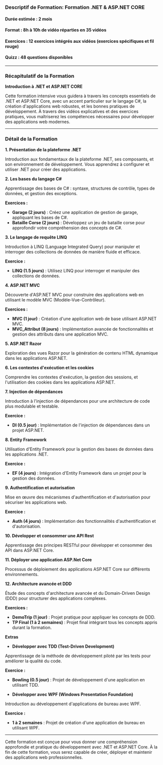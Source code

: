 ### Descriptif de Formation: Formation .NET & ASP.NET CORE

#### Durée estimée : 2 mois
#### Format : 8h à 10h de vidéo réparties en 35 vidéos
#### Exercices : 12 exercices intégrés aux vidéos (exercices spécifiques et fil rouge)
#### Quizz : 48 questions disponibles

---

### Récapitulatif de la Formation

**Introduction à .NET et ASP.NET CORE**

Cette formation intensive vous guidera à travers les concepts essentiels de .NET et ASP.NET Core, avec un accent particulier sur le langage C#, la création d'applications web robustes, et les bonnes pratiques de développement. À travers des vidéos explicatives et des exercices pratiques, vous maîtriserez les compétences nécessaires pour développer des applications web modernes.

---

### Détail de la Formation

**1. Présentation de la plateforme .NET**

Introduction aux fondamentaux de la plateforme .NET, ses composants, et son environnement de développement. Vous apprendrez à configurer et utiliser .NET pour créer des applications.

**2. Les bases du langage C#**

Apprentissage des bases de C# : syntaxe, structures de contrôle, types de données, et gestion des exceptions. 

**Exercices :**
   - **Garage (2 jours)** : Créez une application de gestion de garage, appliquant les bases de C#.
   - **Bataille Corse (2 jours)** : Développez un jeu de bataille corse pour approfondir votre compréhension des concepts de C#.

**3. Le langage de requête LINQ**

Introduction à LINQ (Language Integrated Query) pour manipuler et interroger des collections de données de manière fluide et efficace.

**Exercice :**
   - **LINQ (1.5 jours)** : Utilisez LINQ pour interroger et manipuler des collections de données.

**4. ASP.NET MVC**

Découverte d'ASP.NET MVC pour construire des applications web en utilisant le modèle MVC (Modèle-Vue-Contrôleur).

**Exercices :**
   - **MVC (1 jour)** : Création d'une application web de base utilisant ASP.NET MVC.
   - **MVC_Attribut (8 jours)** : Implémentation avancée de fonctionnalités et gestion des attributs dans une application MVC.

**5. ASP.NET Razor**

Exploration des vues Razor pour la génération de contenu HTML dynamique dans les applications ASP.NET.

**6. Les contextes d'exécution et les cookies**

Comprendre les contextes d'exécution, la gestion des sessions, et l'utilisation des cookies dans les applications ASP.NET.

**7. Injection de dépendances**

Introduction à l'injection de dépendances pour une architecture de code plus modulable et testable.

**Exercice :**
   - **DI (0.5 jour)** : Implémentation de l'injection de dépendances dans un projet ASP.NET.

**8. Entity Framework**

Utilisation d'Entity Framework pour la gestion des bases de données dans les applications .NET.

**Exercice :**
   - **EF (4 jours)** : Intégration d'Entity Framework dans un projet pour la gestion des données.

**9. Authentification et autorisation**

Mise en œuvre des mécanismes d'authentification et d'autorisation pour sécuriser les applications web.

**Exercice :**
   - **Auth (4 jours)** : Implémentation des fonctionnalités d'authentification et d'autorisation.

**10. Développer et consommer une API Rest**

Apprentissage des principes RESTful pour développer et consommer des API dans ASP.NET Core.

**11. Déployer une application ASP.Net Core**

Processus de déploiement des applications ASP.NET Core sur différents environnements.

**12. Architecture avancée et DDD**

Étude des concepts d'architecture avancée et du Domain-Driven Design (DDD) pour structurer des applications complexes.

**Exercices :**
   - **DemoTrip (1 jour)** : Projet pratique pour appliquer les concepts de DDD.
   - **TP Final (1 à 2 semaines)** : Projet final intégrant tous les concepts appris durant la formation.

**Extras**

- **Développer avec TDD (Test-Driven Development)**

Apprentissage de la méthode de développement piloté par les tests pour améliorer la qualité du code.

**Exercice :**
   - **Bowling (0.5 jour)** : Projet de développement d'une application en utilisant TDD.


- **Développer avec WPF (Windows Presentation Foundation)**

Introduction au développement d'applications de bureau avec WPF.

**Exercice :**
   - **1 à 2 semaines** : Projet de création d'une application de bureau en utilisant WPF.

---

Cette formation est conçue pour vous donner une compréhension approfondie et pratique du développement avec .NET et ASP.NET Core. À la fin de cette formation, vous serez capable de créer, déployer et maintenir des applications web professionnelles.